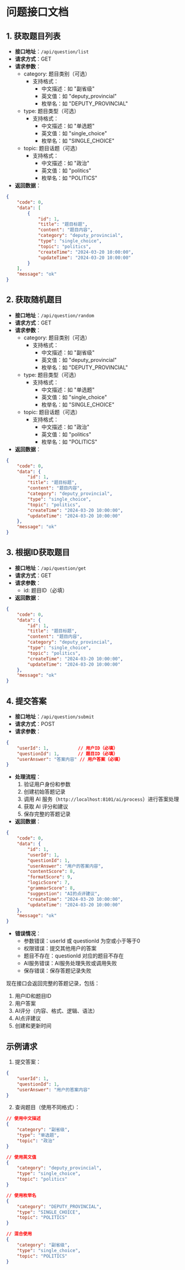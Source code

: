 # 问题接口文档

## 1. 获取题目列表
- **接口地址**：`/api/question/list`
- **请求方式**：GET
- **请求参数**：
  - category: 题目类别（可选）
    - 支持格式：
      - 中文描述：如 "副省级"
      - 英文值：如 "deputy_provincial"
      - 枚举名：如 "DEPUTY_PROVINCIAL"
  - type: 题目类型（可选）
    - 支持格式：
      - 中文描述：如 "单选题"
      - 英文值：如 "single_choice"
      - 枚举名：如 "SINGLE_CHOICE"
  - topic: 题目话题（可选）
    - 支持格式：
      - 中文描述：如 "政治"
      - 英文值：如 "politics"
      - 枚举名：如 "POLITICS"
- **返回数据**：
```json
{
    "code": 0,
    "data": [
        {
            "id": 1,
            "title": "题目标题",
            "content": "题目内容",
            "category": "deputy_provincial",
            "type": "single_choice",
            "topic": "politics",
            "createTime": "2024-03-20 10:00:00",
            "updateTime": "2024-03-20 10:00:00"
        }
    ],
    "message": "ok"
}
```

## 2. 获取随机题目
- **接口地址**：`/api/question/random`
- **请求方式**：GET
- **请求参数**：
  - category: 题目类别（可选）
    - 支持格式：
      - 中文描述：如 "副省级"
      - 英文值：如 "deputy_provincial"
      - 枚举名：如 "DEPUTY_PROVINCIAL"
  - type: 题目类型（可选）
    - 支持格式：
      - 中文描述：如 "单选题"
      - 英文值：如 "single_choice"
      - 枚举名：如 "SINGLE_CHOICE"
  - topic: 题目话题（可选）
    - 支持格式：
      - 中文描述：如 "政治"
      - 英文值：如 "politics"
      - 枚举名：如 "POLITICS"
- **返回数据**：
```json
{
    "code": 0,
    "data": {
        "id": 1,
        "title": "题目标题",
        "content": "题目内容",
        "category": "deputy_provincial",
        "type": "single_choice",
        "topic": "politics",
        "createTime": "2024-03-20 10:00:00",
        "updateTime": "2024-03-20 10:00:00"
    },
    "message": "ok"
}
```

## 3. 根据ID获取题目
- **接口地址**：`/api/question/get`
- **请求方式**：GET
- **请求参数**：
  - id: 题目ID（必填）
- **返回数据**：
```json
{
    "code": 0,
    "data": {
        "id": 1,
        "title": "题目标题",
        "content": "题目内容",
        "category": "deputy_provincial",
        "type": "single_choice",
        "topic": "politics",
        "createTime": "2024-03-20 10:00:00",
        "updateTime": "2024-03-20 10:00:00"
    },
    "message": "ok"
}
```

## 4. 提交答案
- **接口地址**：`/api/question/submit`
- **请求方式**：POST
- **请求参数**：
```json
{
    "userId": 1,           // 用户ID（必填）
    "questionId": 1,       // 题目ID（必填）
    "userAnswer": "答案内容" // 用户答案（必填）
}
```
- **处理流程**：
  1. 验证用户身份和参数
  2. 创建初始答题记录
  3. 调用 AI 服务（`http://localhost:8101/ai/process`）进行答案处理
  4. 获取 AI 评分和建议
  5. 保存完整的答题记录
- **返回数据**：
```json
{
    "code": 0,
    "data": {
        "id": 1,
        "userId": 1,
        "questionId": 1,
        "userAnswer": "用户的答案内容",
        "contentScore": 8,
        "formatScore": 9,
        "logicScore": 7,
        "grammarScore": 8,
        "suggestion": "AI的点评建议",
        "createTime": "2024-03-20 10:00:00",
        "updateTime": "2024-03-20 10:00:00"
    },
    "message": "ok"
}
```
- **错误情况**：
  - 参数错误：userId 或 questionId 为空或小于等于0
  - 权限错误：提交其他用户的答案
  - 题目不存在：questionId 对应的题目不存在
  - AI服务错误：AI服务处理失败或调用失败
  - 保存错误：保存答题记录失败

现在接口会返回完整的答题记录，包括：
1. 用户ID和题目ID
2. 用户答案
3. AI评分（内容、格式、逻辑、语法）
4. AI点评建议
5. 创建和更新时间




## 示例请求
1. 提交答案：
```json
{
    "userId": 1,
    "questionId": 1,
    "userAnswer": "用户的答案内容"
}
```

2. 查询题目（使用不同格式）：
```json
// 使用中文描述
{
    "category": "副省级",
    "type": "单选题",
    "topic": "政治"
}

// 使用英文值
{
    "category": "deputy_provincial",
    "type": "single_choice",
    "topic": "politics"
}

// 使用枚举名
{
    "category": "DEPUTY_PROVINCIAL",
    "type": "SINGLE_CHOICE",
    "topic": "POLITICS"
}

// 混合使用
{
    "category": "副省级",
    "type": "single_choice",
    "topic": "POLITICS"
}
```

